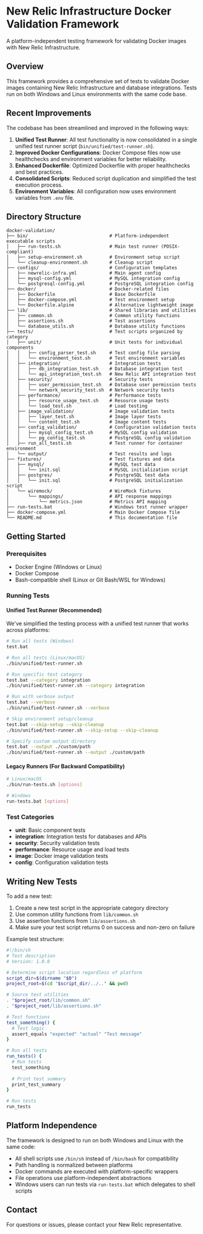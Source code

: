 # New Relic Infrastructure Docker Validation Framework

A platform-independent testing framework for validating Docker images with New Relic Infrastructure.

## Overview

This framework provides a comprehensive set of tests to validate Docker images containing New Relic Infrastructure and database integrations. Tests run on both Windows and Linux environments with the same code base.

## Recent Improvements

The codebase has been streamlined and improved in the following ways:

1. **Unified Test Runner**: All test functionality is now consolidated in a single unified test runner script (`bin/unified/test-runner.sh`).
2. **Improved Docker Configurations**: Docker Compose files now use healthchecks and environment variables for better reliability.
3. **Enhanced Dockerfile**: Optimized Dockerfile with proper healthchecks and best practices.
4. **Consolidated Scripts**: Reduced script duplication and simplified the test execution process.
5. **Environment Variables**: All configuration now uses environment variables from `.env` file.

## Directory Structure

```
docker-validation/
├── bin/                              # Platform-independent executable scripts
│   ├── run-tests.sh                  # Main test runner (POSIX-compliant)
│   ├── setup-environment.sh          # Environment setup script
│   └── cleanup-environment.sh        # Cleanup script
├── configs/                          # Configuration templates
│   ├── newrelic-infra.yml            # Main agent config
│   ├── mysql-config.yml              # MySQL integration config
│   └── postgresql-config.yml         # PostgreSQL integration config
├── docker/                           # Docker-related files
│   ├── Dockerfile                    # Base Dockerfile
│   ├── docker-compose.yml            # Test environment setup
│   └── Dockerfile.alpine             # Alternative lightweight image
├── lib/                              # Shared libraries and utilities
│   ├── common.sh                     # Common utility functions
│   ├── assertions.sh                 # Test assertions
│   └── database_utils.sh             # Database utility functions
├── tests/                            # Test scripts organized by category
│   ├── unit/                         # Unit tests for individual components
│   │   ├── config_parser_test.sh     # Test config file parsing
│   │   └── environment_test.sh       # Test environment variables
│   ├── integration/                  # Integration tests
│   │   ├── db_integration_test.sh    # Database integration test
│   │   └── api_integration_test.sh   # New Relic API integration test
│   ├── security/                     # Security tests
│   │   ├── user_permission_test.sh   # Database user permission tests
│   │   └── network_security_test.sh  # Network security tests
│   ├── performance/                  # Performance tests
│   │   ├── resource_usage_test.sh    # Resource usage tests
│   │   └── load_test.sh              # Load testing
│   ├── image_validation/             # Image validation tests
│   │   ├── layer_test.sh             # Image layer tests
│   │   └── content_test.sh           # Image content tests
│   ├── config_validation/            # Configuration validation tests
│   │   ├── mysql_config_test.sh      # MySQL config validation
│   │   └── pg_config_test.sh         # PostgreSQL config validation
│   ├── run_all_tests.sh              # Test runner for container environment
│   └── output/                       # Test results and logs
├── fixtures/                         # Test fixtures and data
│   ├── mysql/                        # MySQL test data
│   │   └── init.sql                  # MySQL initialization script
│   ├── postgres/                     # PostgreSQL test data
│   │   └── init.sql                  # PostgreSQL initialization script
│   └── wiremock/                     # WireMock fixtures
│       └── mappings/                 # API response mappings
│           └── metrics.json          # Metrics API mapping
├── run-tests.bat                     # Windows test runner wrapper
├── docker-compose.yml                # Main Docker Compose file
└── README.md                         # This documentation file
```

## Getting Started

### Prerequisites

- Docker Engine (Windows or Linux)
- Docker Compose
- Bash-compatible shell (Linux or Git Bash/WSL for Windows)

### Running Tests

#### Unified Test Runner (Recommended)

We've simplified the testing process with a unified test runner that works across platforms:

```bash
# Run all tests (Windows)
test.bat

# Run all tests (Linux/macOS)
./bin/unified/test-runner.sh

# Run specific test category
test.bat --category integration
./bin/unified/test-runner.sh --category integration

# Run with verbose output
test.bat --verbose
./bin/unified/test-runner.sh --verbose

# Skip environment setup/cleanup
test.bat --skip-setup --skip-cleanup
./bin/unified/test-runner.sh --skip-setup --skip-cleanup

# Specify custom output directory
test.bat --output ./custom/path
./bin/unified/test-runner.sh --output ./custom/path
```

#### Legacy Runners (For Backward Compatibility)

```bash
# Linux/macOS
./bin/run-tests.sh [options]

# Windows
run-tests.bat [options]
```

### Test Categories

- **unit**: Basic component tests
- **integration**: Integration tests for databases and APIs
- **security**: Security validation tests
- **performance**: Resource usage and load tests
- **image**: Docker image validation tests
- **config**: Configuration validation tests

## Writing New Tests

To add a new test:

1. Create a new test script in the appropriate category directory
2. Use common utility functions from `lib/common.sh`
3. Use assertion functions from `lib/assertions.sh`
4. Make sure your test script returns 0 on success and non-zero on failure

Example test structure:

```bash
#!/bin/sh
# Test description
# Version: 1.0.0

# Determine script location regardless of platform
script_dir=$(dirname "$0")
project_root=$(cd "$script_dir/../.." && pwd)

# Source test utilities
. "$project_root/lib/common.sh"
. "$project_root/lib/assertions.sh"

# Test functions
test_something() {
  # Test logic
  assert_equals "expected" "actual" "Test message"
}

# Run all tests
run_tests() {
  # Run tests
  test_something
  
  # Print test summary
  print_test_summary
}

# Run tests
run_tests
```

## Platform Independence

The framework is designed to run on both Windows and Linux with the same code:

- All shell scripts use `/bin/sh` instead of `/bin/bash` for compatibility
- Path handling is normalized between platforms
- Docker commands are executed with platform-specific wrappers
- File operations use platform-independent abstractions
- Windows users can run tests via `run-tests.bat` which delegates to shell scripts

## Contact

For questions or issues, please contact your New Relic representative.
